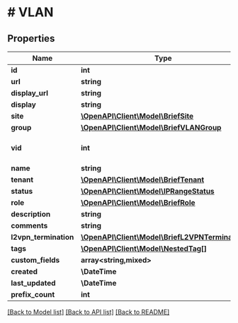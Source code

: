 # # VLAN

## Properties

Name | Type | Description | Notes
------------ | ------------- | ------------- | -------------
**id** | **int** |  | [readonly]
**url** | **string** |  | [readonly]
**display_url** | **string** |  | [readonly]
**display** | **string** |  | [readonly]
**site** | [**\OpenAPI\Client\Model\BriefSite**](BriefSite.md) |  | [optional]
**group** | [**\OpenAPI\Client\Model\BriefVLANGroup**](BriefVLANGroup.md) |  | [optional]
**vid** | **int** | Numeric VLAN ID (1-4094) |
**name** | **string** |  |
**tenant** | [**\OpenAPI\Client\Model\BriefTenant**](BriefTenant.md) |  | [optional]
**status** | [**\OpenAPI\Client\Model\IPRangeStatus**](IPRangeStatus.md) |  | [optional]
**role** | [**\OpenAPI\Client\Model\BriefRole**](BriefRole.md) |  | [optional]
**description** | **string** |  | [optional]
**comments** | **string** |  | [optional]
**l2vpn_termination** | [**\OpenAPI\Client\Model\BriefL2VPNTermination**](BriefL2VPNTermination.md) |  | [readonly]
**tags** | [**\OpenAPI\Client\Model\NestedTag[]**](NestedTag.md) |  | [optional]
**custom_fields** | **array<string,mixed>** |  | [optional]
**created** | **\DateTime** |  | [readonly]
**last_updated** | **\DateTime** |  | [readonly]
**prefix_count** | **int** |  | [readonly]

[[Back to Model list]](../../README.md#models) [[Back to API list]](../../README.md#endpoints) [[Back to README]](../../README.md)
